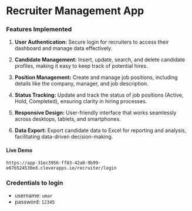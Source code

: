 # Recruiter Management App

### Features Implemented

1. **User Authentication:** Secure login for recruiters to access their dashboard and manage data effectively.

2. **Candidate Management:** Insert, update, search, and delete candidate profiles, making it easy to keep track of potential hires.

3. **Position Management:** Create and manage job positions, including details like the company, manager, and job description.

4. **Status Tracking:** Update and track the status of job positions (Active, Hold, Completed), ensuring clarity in hiring processes.

5. **Responsive Design:** User-friendly interface that works seamlessly across desktops, tablets, and smartphones.

6. **Data Export:** Export candidate data to Excel for reporting and analysis, facilitating data-driven decision-making.

#### Live Demo
```
https://app-31ec3956-ff83-42a0-9b99-e67b524530ed.cleverapps.io/recruiter/login
```

### Credentials to login
- username: ```umar```
- password: ```12345```
